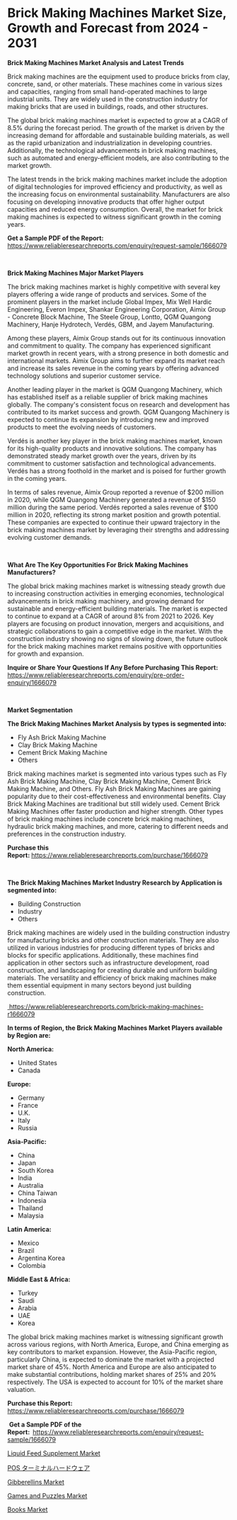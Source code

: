 <p><h1>Brick Making Machines Market Size, Growth and Forecast from 2024 - 2031</h1></p><p><strong>Brick Making Machines Market Analysis and Latest Trends</strong></p>
<p><p>Brick making machines are the equipment used to produce bricks from clay, concrete, sand, or other materials. These machines come in various sizes and capacities, ranging from small hand-operated machines to large industrial units. They are widely used in the construction industry for making bricks that are used in buildings, roads, and other structures.</p><p>The global brick making machines market is expected to grow at a CAGR of 8.5% during the forecast period. The growth of the market is driven by the increasing demand for affordable and sustainable building materials, as well as the rapid urbanization and industrialization in developing countries. Additionally, the technological advancements in brick making machines, such as automated and energy-efficient models, are also contributing to the market growth.</p><p>The latest trends in the brick making machines market include the adoption of digital technologies for improved efficiency and productivity, as well as the increasing focus on environmental sustainability. Manufacturers are also focusing on developing innovative products that offer higher output capacities and reduced energy consumption. Overall, the market for brick making machines is expected to witness significant growth in the coming years.</p></p>
<p><strong>Get a Sample PDF of the Report:&nbsp;</strong> <a href="https://www.reliableresearchreports.com/enquiry/request-sample/1666079">https://www.reliableresearchreports.com/enquiry/request-sample/1666079</a></p>
<p>&nbsp;</p>
<p><strong>Brick Making Machines Major Market Players</strong></p>
<p><p>The brick making machines market is highly competitive with several key players offering a wide range of products and services. Some of the prominent players in the market include Global Impex, Mix Well Hardic Engineering, Everon Impex, Shankar Engineering Corporation, Aimix Group - Concrete Block Machine, The Steele Group, Lontto, QGM Quangong Machinery, Hanje Hydrotech, Verdés, GBM, and Jayem Manufacturing.</p><p>Among these players, Aimix Group stands out for its continuous innovation and commitment to quality. The company has experienced significant market growth in recent years, with a strong presence in both domestic and international markets. Aimix Group aims to further expand its market reach and increase its sales revenue in the coming years by offering advanced technology solutions and superior customer service.</p><p>Another leading player in the market is QGM Quangong Machinery, which has established itself as a reliable supplier of brick making machines globally. The company's consistent focus on research and development has contributed to its market success and growth. QGM Quangong Machinery is expected to continue its expansion by introducing new and improved products to meet the evolving needs of customers.</p><p>Verdés is another key player in the brick making machines market, known for its high-quality products and innovative solutions. The company has demonstrated steady market growth over the years, driven by its commitment to customer satisfaction and technological advancements. Verdés has a strong foothold in the market and is poised for further growth in the coming years.</p><p>In terms of sales revenue, Aimix Group reported a revenue of $200 million in 2020, while QGM Quangong Machinery generated a revenue of $150 million during the same period. Verdés reported a sales revenue of $100 million in 2020, reflecting its strong market position and growth potential. These companies are expected to continue their upward trajectory in the brick making machines market by leveraging their strengths and addressing evolving customer demands.</p></p>
<p>&nbsp;</p>
<p><strong>What Are The Key Opportunities For Brick Making Machines Manufacturers?</strong></p>
<p><p>The global brick making machines market is witnessing steady growth due to increasing construction activities in emerging economies, technological advancements in brick making machinery, and growing demand for sustainable and energy-efficient building materials. The market is expected to continue to expand at a CAGR of around 8% from 2021 to 2026. Key players are focusing on product innovation, mergers and acquisitions, and strategic collaborations to gain a competitive edge in the market. With the construction industry showing no signs of slowing down, the future outlook for the brick making machines market remains positive with opportunities for growth and expansion.</p></p>
<p><strong>Inquire or Share Your Questions If Any Before Purchasing This Report:</strong> <a href="https://www.reliableresearchreports.com/enquiry/pre-order-enquiry/1666079">https://www.reliableresearchreports.com/enquiry/pre-order-enquiry/1666079</a></p>
<p>&nbsp;</p>
<p><strong>Market Segmentation</strong></p>
<p><strong>The Brick Making Machines Market Analysis by types is segmented into:</strong></p>
<p><ul><li>Fly Ash Brick Making Machine</li><li>Clay Brick Making Machine</li><li>Cement Brick Making Machine</li><li>Others</li></ul></p>
<p><p>Brick making machines market is segmented into various types such as Fly Ash Brick Making Machine, Clay Brick Making Machine, Cement Brick Making Machine, and Others. Fly Ash Brick Making Machines are gaining popularity due to their cost-effectiveness and environmental benefits. Clay Brick Making Machines are traditional but still widely used. Cement Brick Making Machines offer faster production and higher strength. Other types of brick making machines include concrete brick making machines, hydraulic brick making machines, and more, catering to different needs and preferences in the construction industry.</p></p>
<p><strong>Purchase this Report:&nbsp;</strong><a href="https://www.reliableresearchreports.com/purchase/1666079">https://www.reliableresearchreports.com/purchase/1666079</a></p>
<p>&nbsp;</p>
<p><strong>The Brick Making Machines Market Industry Research by Application is segmented into:</strong></p>
<p><ul><li>Building Construction</li><li>Industry</li><li>Others</li></ul></p>
<p><p>Brick making machines are widely used in the building construction industry for manufacturing bricks and other construction materials. They are also utilized in various industries for producing different types of bricks and blocks for specific applications. Additionally, these machines find application in other sectors such as infrastructure development, road construction, and landscaping for creating durable and uniform building materials. The versatility and efficiency of brick making machines make them essential equipment in many sectors beyond just building construction.</p></p>
<p><a href="https://www.reliableresearchreports.com/brick-making-machines-r1666079">&nbsp;https://www.reliableresearchreports.com/brick-making-machines-r1666079</a></p>
<p><strong>In terms of Region, the Brick Making Machines Market Players available by Region are:</strong></p>
<p>
    <p> <strong> North America: </strong>
        <ul>
            <li>United States</li>
            <li>Canada</li>
        </ul>
        </p> 
    <p> <strong> Europe: </strong>
        <ul>
            <li>Germany</li>
            <li>France</li>
            <li>U.K.</li>
            <li>Italy</li>
            <li>Russia</li>
        </ul>
        </p> 
    <p> <strong> Asia-Pacific: </strong>
        <ul>
            <li>China</li>
            <li>Japan</li>
            <li>South Korea</li>
            <li>India</li>
            <li>Australia</li>
            <li>China Taiwan</li>
            <li>Indonesia</li>
            <li>Thailand</li>
            <li>Malaysia</li>
        </ul>
        </p> 
    <p> <strong> Latin America: </strong>
        <ul>
            <li>Mexico</li>
            <li>Brazil</li>
            <li>Argentina Korea</li>
            <li>Colombia</li>
        </ul>
        </p> 
    <p> <strong> Middle East & Africa: </strong>
        <ul>
            <li>Turkey</li>
            <li>Saudi</li>
            <li>Arabia</li>
            <li>UAE</li>
            <li>Korea</li>
        </ul>
    </p>
    </p>
<p><p>The global brick making machines market is witnessing significant growth across various regions, with North America, Europe, and China emerging as key contributors to market expansion. However, the Asia-Pacific region, particularly China, is expected to dominate the market with a projected market share of 45%. North America and Europe are also anticipated to make substantial contributions, holding market shares of 25% and 20% respectively. The USA is expected to account for 10% of the market share valuation.</p></p>
<p><strong>Purchase this Report: </strong><a href="https://www.reliableresearchreports.com/purchase/1666079">https://www.reliableresearchreports.com/purchase/1666079</a></p>
<p>&nbsp;<strong>Get a Sample PDF of the Report:&nbsp;&nbsp;</strong><a href="https://www.reliableresearchreports.com/enquiry/request-sample/1666079">https://www.reliableresearchreports.com/enquiry/request-sample/1666079</a></p>
<p><strong></strong></p>
<p><p><a href="https://github.com/Sarissaschmalingtr6fz2739/Market-Research-Report-List-2/blob/main/liquid-feed-supplement-market.md">Liquid Feed Supplement Market</a></p><p><a href="https://github.com/kegley4963/Market-Research-Report-List-1/blob/main/961289353439.md">POS ターミナルハードウェア</a></p><p><a href="https://github.com/RyleeBauch2023/Market-Research-Report-List-1/blob/main/gibberellins-market.md">Gibberellins Market</a></p><p><a href="https://www.linkedin.com/pulse/games-puzzles-market-analysis-sze-forecasted-period-from-2024-5fvvf">Games and Puzzles Market</a></p><p><a href="https://www.linkedin.com/pulse/books-market-dynamics-2024-2031-also-its-trends-projections-nzqvc">Books Market</a></p></p>